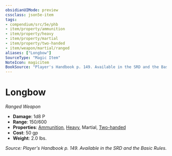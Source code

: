 ```yaml
---
obsidianUIMode: preview
cssclass: json5e-item
tags:
- compendium/src/5e/phb
- item/property/ammunition
- item/property/heavy
- item/property/martial
- item/property/two-handed
- item/weapon/martial/ranged
aliases: ["Longbow"]
SourceType: "Magic Item"
NoteIcon: magicitem
BookSource: "Player's Handbook p. 149. Available in the SRD and the Basic Rules."
---
```

# Longbow
*Ranged Weapon*  

- **Damage**: 1d8 P
- **Range**: 150/600
- **Properties**: [Ammunition](/2-Mechanics/CLI/rules/item-properties.md#Ammunition), [Heavy](/2-Mechanics/CLI/rules/item-properties.md#Heavy), Martial, [Two-handed](/2-Mechanics/CLI/rules/item-properties.md#Two-handed)
- **Cost**: 50 gp
- **Weight**: 2.0 lbs.

*Source: Player's Handbook p. 149. Available in the SRD and the Basic Rules.*